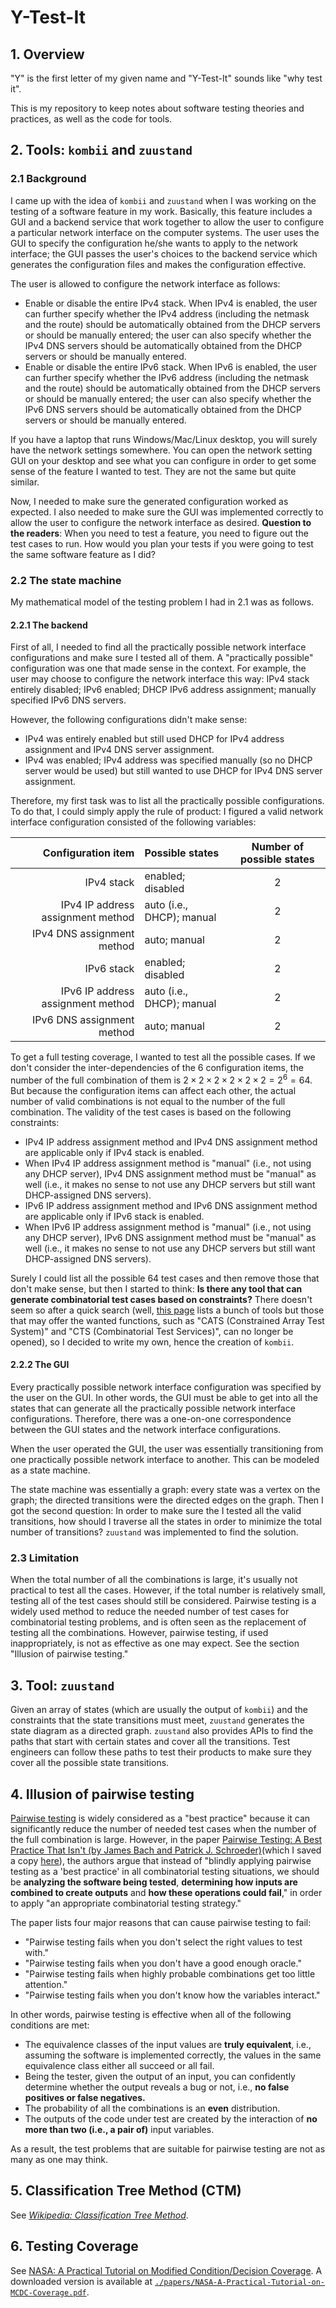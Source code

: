 # Y-Test-It

## 1. Overview

"Y" is the first letter of my given name and "Y-Test-It" sounds like "why test it".

This is my repository to keep notes about software testing theories and practices, as well as the code for tools.

## 2. Tools: `kombii` and `zuustand`

### 2.1 Background

I came up with the idea of `kombii` and `zuustand` when I was working on the testing of a software feature in my work. Basically, this feature includes a GUI and a backend service that work together to allow the user to configure a particular network interface on the computer systems. The user uses the GUI to specify the configuration he/she wants to apply to the network interface; the GUI passes the user's choices to the backend service which generates the configuration files and makes the configuration effective.

The user is allowed to configure the network interface as follows:
- Enable or disable the entire IPv4 stack. When IPv4 is enabled, the user can further specify whether the IPv4 address (including the netmask and the route) should be automatically obtained from the DHCP servers or should be manually entered; the user can also specify whether the IPv4 DNS servers should be automatically obtained from the DHCP servers or should be manually entered.
- Enable or disable the entire IPv6 stack. When IPv6 is enabled, the user can further specify whether the IPv6 address (including the netmask and the route) should be automatically obtained from the DHCP servers or should be manually entered; the user can also specify whether the IPv6 DNS servers should be automatically obtained from the DHCP servers or should be manually entered.

If you have a laptop that runs Windows/Mac/Linux desktop, you will surely have the network settings somewhere. You can open the network setting GUI on your desktop and see what you can configure in order to get some sense of the feature I wanted to test. They are not the same but quite similar.

Now, I needed to make sure the generated configuration worked as expected. I also needed to make sure the GUI was implemented correctly to allow the user to configure the network interface as desired. **Question to the readers**: When you need to test a feature, you need to figure out the test cases to run. How would you plan your tests if you were going to test the same software feature as I did?

### 2.2 The state machine

My mathematical model of the testing problem I had in 2.1 was as follows.

#### 2.2.1 The backend

First of all, I needed to find all the practically possible network interface configurations and make sure I tested all of them. A "practically possible" configuration was one that made sense in the context. For example, the user may choose to configure the network interface this way: IPv4 stack entirely disabled; IPv6 enabled; DHCP IPv6 address assignment; manually specified IPv6 DNS servers.

However, the following configurations didn't make sense:
- IPv4 was entirely enabled but still used DHCP for IPv4 address assignment and IPv4 DNS server assignment.
- IPv4 was enabled; IPv4 address was specified manually (so no DHCP server would be used) but still wanted to use DHCP for IPv4 DNS server assignment.

Therefore, my first task was to list all the practically possible configurations. To do that, I could simply apply the rule of product: I figured a valid network interface configuration consisted of the following variables:

| Configuration item                | Possible states           | Number of possible states |
|----------------------------------:|:--------------------------|:-------------------------:|
| IPv4 stack                        | enabled; disabled         | 2                         |
| IPv4 IP address assignment method | auto (i.e., DHCP); manual | 2                         |
| IPv4 DNS assignment method        | auto; manual              | 2                         |
| IPv6 stack                        | enabled; disabled         | 2                         |
| IPv6 IP address assignment method | auto (i.e., DHCP); manual | 2                         |
| IPv6 DNS assignment method        | auto; manual              | 2                         |

To get a full testing coverage, I wanted to test all the possible cases. If we don't consider the inter-dependencies of the 6 configuration items, the number of the full combination of them is $2 \times 2 \times 2 \times 2 \times 2 \times 2 = 2^6 = 64$. But because the configuration items can affect each other, the actual number of valid combinations is not equal to the number of the full combination. The validity of the test cases is based on the following constraints:
- IPv4 IP address assignment method and IPv4 DNS assignment method are applicable only if IPv4 stack is enabled.
- When IPv4 IP address assignment method is "manual" (i.e., not using any DHCP server), IPv4 DNS assignment method must be "manual" as well (i.e., it makes no sense to not use any DHCP servers but still want DHCP-assigned DNS servers).
- IPv6 IP address assignment method and IPv6 DNS assignment method are applicable only if IPv6 stack is enabled.
- When IPv6 IP address assignment method is "manual" (i.e., not using any DHCP server), IPv6 DNS assignment method must be "manual" as well (i.e., it makes no sense to not use any DHCP servers but still want DHCP-assigned DNS servers).

Surely I could list all the possible 64 test cases and then remove those that don't make sense, but then I started to think: **Is there any tool that can generate combinatorial test cases based on constraints?** There doesn't seem so after a quick search (well, [this page](https://github.com/jaccz/pairwise/blob/main/tools.md) lists a bunch of tools but those that may offer the wanted functions, such as "CATS (Constrained Array Test System)" and "CTS (Combinatorial Test Services)", can no longer be opened), so I decided to write my own, hence the creation of `kombii`.

#### 2.2.2 The GUI

Every practically possible network interface configuration was specified by the user on the GUI. In other words, the GUI must be able to get into all the states that can generate all the practically possible network interface configurations. Therefore, there was a one-on-one correspondence between the GUI states and the network interface configurations.

When the user operated the GUI, the user was essentially transitioning from one practically possible network interface to another. This can be modeled as a state machine.

The state machine was essentially a graph: every state was a vertex on the graph; the directed transitions were the directed edges on the graph. Then I got the second question: In order to make sure the I tested all the valid transitions, how should I traverse all the states in order to minimize the total number of transitions? `zuustand` was implemented to find the solution.

### 2.3 Limitation

When the total number of all the combinations is large, it's usually not practical to test all the cases. However, if the total number is relatively small, testing all of the test cases should still be considered. Pairwise testing is a widely used method to reduce the needed number of test cases for combinatorial testing problems, and is often seen as the replacement of testing all the combinations. However, pairwise testing, if used inappropriately, is not as effective as one may expect. See the section "Illusion of pairwise testing."

## 3. Tool: `zuustand`

Given an array of states (which are usually the output of `kombii`) and the constraints that the state transitions must meet, `zuustand` generates the state diagram as a directed graph. `zuustand` also provides APIs to find the paths that start with certain states and cover all the transitions. Test engineers can follow these paths to test their products to make sure they cover all the possible state transitions.

## 4. Illusion of pairwise testing

[Pairwise testing](https://en.wikipedia.org/wiki/All-pairs_testing) is widely considered as a "best practice" because it can significantly reduce the number of needed test cases when the number of the full combination is large. However, in the paper [Pairwise Testing: A Best Practice That Isn't (by James Bach and Patrick J. Schroeder)](https://www.satisfice.com/download/pairwise-testing-a-best-practice-that-isnt)(which I saved a copy [here](./papers/Pairwise-Testing_A-Best-Practice-That-Isnt.pdf)), the authors argue that instead of "blindly applying pairwise testing as a 'best practice' in all combinatorial testing situations, we should be **analyzing the software being tested**, **determining how inputs are combined to create outputs** and
**how these operations could fail**," in order to apply "an appropriate combinatorial testing strategy."

The paper lists four major reasons that can cause pairwise testing to fail:
- "Pairwise testing fails when you don't select the right values to test with."
- "Pairwise testing fails when you don't have a good enough oracle."
- "Pairwise testing fails when highly probable combinations get too little attention."
- "Pairwise testing fails when you don't know how the variables interact."

In other words, pairwise testing is effective when all of the following conditions are met:
- The equivalence classes of the input values are **truly equivalent**, i.e., assuming the software is implemented correctly, the values in the same equivalence class either all succeed or all fail.
- Being the tester, given the output of an input, you can confidently determine whether the output reveals a bug or not, i.e., **no false positives or false negatives.**
- The probability of all the combinations is an **even** distribution.
- The outputs of the code under test are created by the interaction of **no more than two (i.e., a pair of)** input variables.

As a result, the test problems that are suitable for pairwise testing are not as many as one may think.

## 5. Classification Tree Method (CTM)

See [_Wikipedia: Classification Tree Method_](https://en.wikipedia.org/wiki/Classification_Tree_Method).

## 6. Testing Coverage

See [NASA: A Practical Tutorial on Modified Condition/Decision Coverage](https://ntrs.nasa.gov/citations/20010057789). A downloaded version is available at [`./papers/NASA-A-Practical-Tutorial-on-MCDC-Coverage.pdf`](./papers/NASA-A-Practical-Tutorial-on-MCDC-Coverage.pdf).
